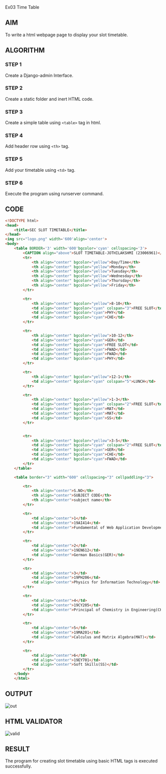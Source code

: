  Ex03 Time Table

## AIM
To write a html webpage page to display your slot timetable.

## ALGORITHM
### STEP 1
Create a Django-admin Interface.

### STEP 2
Create a static folder and inert HTML code.

### STEP 3
Create a simple table using ```<table>``` tag in html.

### STEP 4
Add header row using ```<th>``` tag.

### STEP 5
Add your timetable using ```<td>``` tag.

### STEP 6
Execute the program using runserver command.

## CODE
```html
<!DOCTYPE html>
<head>
    <title>SEC SLOT TIMETABLE</title>
</head>
<img src="logo.png" width='600'align='center'>
<body>
    <table BORDER='3' width='600'bgcolor='cyan' cellspacing='3'>
        <CAPTION align="above">SLOT TIMETABLE-JOTHILAKSHMI (23006961)</CAPTION>
        <tr>
            <th align="center" bgcolor="yellow">Day/Time</th>
            <th align="center" bgcolor="yellow">Monday</th>
            <th align="center" bgcolor="yellow">Tuesday</th>
            <th align="center" bgcolor="yellow">Wednesday</th>
            <th align="center" bgcolor="yellow">Thursday</th>
            <th align="center" bgcolor="yellow">Friday</th>
        </tr>

        <tr>
            <th align="center" bgcolor="yellow">8-10</th>
            <td align="center" bgcolor="cyan" colspan="3">FREE SLOT</td>
            <td align="center" bgcolor="cyan">PHY</td>
            <td align="center" bgcolor="cyan">CHE</td>
        </tr>

        <tr>
            <th align="center" bgcolor="yellow">10-12</th>
            <td align="center" bgcolor="cyan">GER</td>
            <td align="center" bgcolor="cyan">FREE SLOT</td>
            <td align="center" bgcolor="cyan">FWAD</td>
            <td align="center" bgcolor="cyan">FWAD</td>
            <td align="center" bgcolor="cyan">PHY</td>
        </tr>

        <tr>
            <th align="center" bgcolor="yellow">12-1</th>
            <td align="center" bgcolor="cyan" colspan="5">LUNCH</td>
        </tr>

        <tr>
            <th align="center" bgcolor="yellow">1-3</th>
            <td align="center" bgcolor="cyan" colspan="2">FREE SLOT</td>
            <td align="center" bgcolor="cyan">MAT</td>
            <td align="center" bgcolor="cyan">MAT</td>
            <td align="center" bgcolor="cyan">SS</td>
        </tr>


        <tr>
            <th align="center" bgcolor="yellow">3-5</th>
            <td align="center" bgcolor="cyan" colspan="2">FREE SLOT</td>
            <td align="center" bgcolor="cyan">GER</td>
            <td align="center" bgcolor="cyan">CHE</td>
            <td align="center" bgcolor="cyan">FWAD</td>
        </tr>
    </table>

    <table border="3" width="600" cellspacing="3" cellpaddling="3">

        <tr>
            <th align="center">S.NO</th>
            <th align="center">SUBJECT CODE</th>
            <th align="center">subject name</th>
        </tr>

        <tr>
            <td align="center">1</td>
            <td align="center">19AI414</td>
            <td align="center">Fundamental of Web Application Development(FWAD)</td>
        </tr>

        <tr>
            <td align="center">2</td>
            <td align="center">19EN612</td>
            <td align="center">German Basics(GER)</td>
        </tr>

        <tr>
            <td align="center">3</td>
            <td align="center">19PH206</td>
            <td align="center">Physics for Information Technology</td>
        </tr>

        <tr>
            <td align="center">4</td>
            <td align="center">19CY205</td>
            <td align="center">Principal of Chemistry in Engineering(CHE)</td>
        </tr>

        <tr>
            <td align="center">5</td>
            <td align="center">19MA201</td>
            <td align="center">Calculus and Matrix Algebra(MAT)</td>
        </tr>

        <tr>
            <td align="center">6</td>
            <td align="center">19EY701</td>
            <td align="center">Soft Skills(SS)</td>
        </tr>
    </body>
    </html>
```

## OUTPUT
![out](https://github.com/Shruthidn27/slot/assets/138849783/737b360b-5b43-484b-83f0-da92f7ccea14)

## HTML VALIDATOR
![valid](https://github.com/Shruthidn27/slot/assets/138849783/8b039310-e873-40e3-9278-14850dffe711)


## RESULT
The program for creating slot timetable using basic HTML tags is executed successfully.
